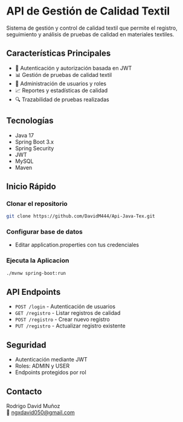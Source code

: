 # API de Gestión de Calidad Textil
Sistema de gestión y control de calidad textil que permite el registro, seguimiento y análisis de pruebas de calidad en materiales textiles.

## Características Principales

- 🔐 Autenticación y autorización basada en JWT
- 📊 Gestión de pruebas de calidad textil
- 👥 Administración de usuarios y roles
- 📈 Reportes y estadísticas de calidad
- 🔍 Trazabilidad de pruebas realizadas

## Tecnologías

- Java 17
- Spring Boot 3.x
- Spring Security
- JWT
- MySQL
- Maven

## Inicio Rápido

### Clonar el repositorio
```bash
git clone https://github.com/DavidM444/Api-Java-Tex.git
```
### Configurar base de datos

- Editar application.properties con tus credenciales

### Ejecuta la Aplicacion
```bash
./mvnw spring-boot:run
```


## API Endpoints

- `POST /login` - Autenticación de usuarios
- `GET /registro` - Listar registros de calidad
- `POST /registro` - Crear nuevo registro
- `PUT /registro` - Actualizar registro existente

## Seguridad

- Autenticación mediante JWT
- Roles: ADMIN y USER
- Endpoints protegidos por rol

## Contacto

Rodrigo David Muñoz  
📧 ngxdavid050@gmail.com  
